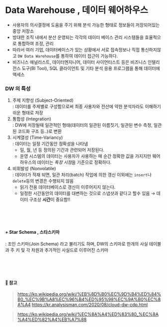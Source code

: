 # Data Warehouse , 데이터 웨어하우스
- 사용자의 의사결정에 도움을 주기 위해 분석 가능한 형태로 정보들이 저장되어있는 중앙 저장소
- 방대한 조직 내에서 분산 운영되는 각각의 데이터 베이스 관리 시스템들을 효율적으로 통합하여 조정, 관리
- 따라서 여러 기업, 데이터베이스가 있는 상황에서 서로 접속정보나 직접 통신하지않고 `DW Data Warehouse`를 통하여 데이터 접근이 가능하다.
- 비즈니스 애널리스트, 데이터엔지니어, 데이터 사이언티스트 등은 비즈니스 인텔리전스 도구(BI Tool), SQL 클라이언트 및 기타 분석 응용 프로그램을 통해 데이터에 액세스

### DW 의 특성
1. 주제 지향성 (Subject-Oriented)<br>
  : 데이터를 주제별로 구성함으로써 최종 사용자와 전산에 약한 분석자라도 이해하기 쉬운 형태로 저장
2. 통합성 (Integration)<br>
  : DW에 저장될때 일관적인 형태(데이터의 일관된 이름짓기, 일관된 변수 측정, 일관된 코드화 구조 등..)로 변환
3. 시계열성 (Time-Variancy)<br>
  : 데이터는 일정 기간동안 정확성을 나타냄
    - 일, 월, 년 등 정의된 기간과 관련되어 저장된다.
    - 운영 시스템의 데이터는 사용자가 사용하는 매 순간 정확한 값을 가지지만 웨어하우스의 데이터는 *특정 시점*을 기준으로 정확하다.
4. 비휘발성 (Nonvolatile)<br>
  : 데이터가 적재 되면, 일관 처리(batch) 작업에 의한 갱신 이외에는 `insert`나 `delete`등의 변경은 수행되지 않음
    - 읽기 전용 데이터베이스로 갱신이 이루어지지 않는다.
    - 일정한 시간동안의 데이터를 대변하는 것으로 스냅샷과 같다고 할수 있음 → 데이터 구조상 **시간**이 중요함!!
    

<br>
<br>
<br>

#### + Star Schema , 스타스키마
: 조인 스키마(Join Schema) 라고 불리기도 하며, DW의 스키마로 한개의 사실 테이블과 주 키 및 각 차원과 추가적인 사실드로 이루어진 스키마



<br>
<br>
<br>

#### 🌵 참고
> https://ko.wikipedia.org/wiki/%EB%8D%B0%EC%9D%B4%ED%84%B0_%EC%9B%A8%EC%96%B4%ED%95%98%EC%9A%B0%EC%8A%A4
> https://kr.analysisman.com/2020/08/cloud-dw-cdp.html

> https://ko.wikipedia.org/wiki/%EC%8A%A4%ED%83%80_%EC%8A%A4%ED%82%A4%EB%A7%88
